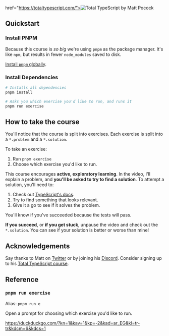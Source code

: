  href="https://totaltypescript.com/"><img src="https://res.cloudinary.com/total-typescript/image/upload/v1714636660/pro-essentials-github-cover_gw2bah.png" alt="Total TypeScript by Matt Pocock" /></a>

## Quickstart

### Install PNPM

Because this course is _so big_ we're using `pnpm` as the package manager. It's like `npm`, but results in fewer `node_modules` saved to disk.

[Install `pnpm` globally](https://pnpm.io/installation).

### Install Dependencies

```sh
# Installs all dependencies
pnpm install

# Asks you which exercise you'd like to run, and runs it
pnpm run exercise
```

## How to take the course

You'll notice that the course is split into exercises. Each exercise is split into a `*.problem` and a `*.solution`.

To take an exercise:

1. Run `pnpm exercise`
2. Choose which exercise you'd like to run.

This course encourages **active, exploratory learning**. In the video, I'll explain a problem, and **you'll be asked to try to find a solution**. To attempt a solution, you'll need to:

1. Check out [TypeScript's docs](https://www.typescriptlang.org/docs/handbook/intro.html).
1. Try to find something that looks relevant.
1. Give it a go to see if it solves the problem.

You'll know if you've succeeded because the tests will pass.

**If you succeed**, or **if you get stuck**, unpause the video and check out the `*.solution`. You can see if your solution is better or worse than mine!

## Acknowledgements

Say thanks to Matt on [Twitter](https://twitter.com/mattpocockuk) or by joining his [Discord](https://discord.gg/8S5ujhfTB3). Consider signing up to his [Total TypeScript course](https://totaltypescript.com).

## Reference

### `pnpm run exercise`

Alias: `pnpm run e`

Open a prompt for choosing which exercise you'd like to run.

https://duckduckgo.com/?kn=1&kav=1&kp=-2&kad=ar_EG&kl=tr-tr&kdcm=6&kdcs=1